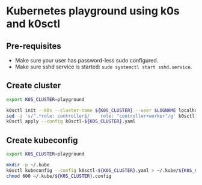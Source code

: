 # Kubernetes playground using k0s and k0sctl

## Pre-requisites

- Make sure your user has password-less sudo configured.
- Make sure sshd service is started: `sudo systemctl start sshd.service`.

## Create cluster

```bash
export K0S_CLUSTER=playground

k0sctl init --k0s --cluster-name ${K0S_CLUSTER} --user $LOGNAME localhost > k0sctl-${K0S_CLUSTER}.yaml
sed -i 's/^.*role: controller$/    role: "controller+worker"/g' k0sctl-${K0S_CLUSTER}.yaml
k0sctl apply --config k0sctl-${K0S_CLUSTER}.yaml
```

## Create kubeconfig

```bash
export K0S_CLUSTER=playground

mkdir -p ~/.kube
k0sctl kubeconfig --config k0sctl-${K0S_CLUSTER}.yaml > ~/.kube/${K0S_CLUSTER}.config
chmod 600 ~/.kube/${K0S_CLUSTER}.config
```
